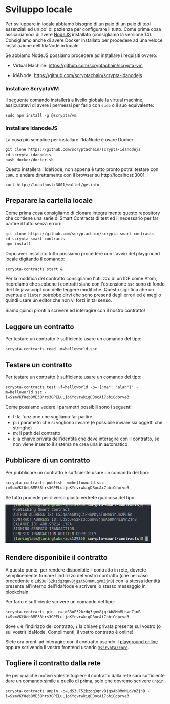 # Sviluppo locale

Per sviluppare in locale abbiamo bisogno di un paio di un paio di tool essenziali ed un po' di pazienza per configurare il tutto. 
Come prima cosa assicuriamoci di avere [NodeJS](https://nodejs.org/en/download/) installato (consigliamo la versione 14).
Consigliamo anche di avere Docker installato per procedere ad una veloce installazione dell'IdaNode in locale.

Se abbiamo NodeJS possiamo procedere ad installare i requisiti ovvero:

-  Virtual Machine: https://github.com/scryptachain/scrypta-vm

- IdANode: https://github.com/scryptachain/scrypta-idanodejs

### Installare ScryptaVM

Il seguente comando installerà a livello globale la virtual machine, assicuratevi di avere i permessi per farlo con `sudo` o il suo equivalente:

```
sudo npm install -g @scrypta/vm
```

### Installare IdanodeJS

La cosa più semplice per installare l'IdaNode è usare Docker:

```
git clone https://github.com/scryptachain/scrypta-idanodejs
cd scrypta-idanodejs
bash docker/docker.sh
```

Questo installera l'IdaNode, non appena è tutto pronto potrai testare con `cURL` o andare direttamente con il browser su http://localhost:3001.

```
curl http://localhost:3001/wallet/getinfo
```

## Preparare la cartella locale

Come prima cosa consigliamo di clonare integralmente [questo](https://github.com/scryptachain/scrypta-smart-contracts) repository che contiene una serie di Smart Contracts di test ed il necessario per far partire il tutto senza errori:

```
git clone https://github.com/scryptachain/scrypta-smart-contracts
cd scrypta-smart-contracts
npm install
```

Dopo aver installato tutto possiamo procedere con l'avvio del playground locale digitando il comando:
```
scrypta-contracts start &
```

Per la modifica del contratto consigliamo l'utilizzo di un IDE come Atom, ricordiamo che sebbene i contratti siano con l'estensione `ssc` sono di fondo dei file javascript con delle leggere modifiche. Questo significa che un eventuale `linter` potrebbe dirvi che sono presenti degli errori ed è meglio quindi usare un editor che non vi forzi in tal senso.

Siamo quindi pronti a scrivere ed interagire con il nostro contratto!

## Leggere un contratto

Per testare un contratto è sufficiente usare un comando del tipo:

```
scrypta-contracts read -m=helloworld.ssc
```

## Testare un contratto

Per testare un contratto è sufficiente usare un comando del tipo:

```
scrypta-contracts test -f=helloworld -p='{"me": "alan"}' -m=helloworld.ssc -i=SsmVKf8eb8ME3Bhrs3GPELuLjoKYcvrwkigDBocAi7pbiCdprve3
```

Come possiamo vedere i parametri possibili sono i seguenti:
- f: la funzione che vogliamo far partire
- p: i parametri che si vogliono inviare (è possibile inviare sia oggetti che stringhe)
- m: il path del contratto
- i: la chiave privata dell'identità che deve interagire con il contratto, se non viene inserito il sistema ne crea una in automatico

## Pubblicare di un contratto

Per pubblicare un contratto è sufficiente usare un comando del tipo:

```
scrypta-contracts publish -m=helloworld.ssc -i=SsmVKf8eb8ME3Bhrs3GPELuLjoKYcvrwkigDBocAi7pbiCdprve3
```

Se tutto procede per il verso giusto vedrete qualcosa del tipo:

![publish](/assets/smartcontracts/publish.png)

## Rendere disponibile il contratto

A questo punto, per rendere disponibile il contratto in rete, dovrete semplicemente firmare l'indirizzo del vostro contratto (che nel caso precedente è `LdS3uF52kzdq3qnv8jgsAb8MnMLqVnZjnB`) con la stessa identità presente all'interno dell'IdaNode e scrivere lo stesso messaggio in blockchain.

Per farlo è sufficiente scrivere un comando del tipo:

```
scrypta-contracts pin -c=LdS3uF52kzdq3qnv8jgsAb8MnMLqVnZjnB -i=SsmVKf8eb8ME3Bhrs3GPELuLjoKYcvrwkigDBocAi7pbiCdprve3
```

dove `c` è l'indirizzo del contratto, `i` la chiave privata presente sul vostro (o sui vostri) IdaNode. Complimenti, il vostro contratto è online! 

Siete ora pronti ad interagire con il contratto usando il [playground online](https://playground.scryptachain.org) oppure scrivendo il vostro frontend usando [`@scrypta/core`](/core/interazione-smart-contracts).

## Togliere il contratto dalla rete

Se per qualche motivo voleste togliere il contratto dalla rete sarà sufficiente dare un comando simile a quello di prima, solo che dovremo scrivere `unpin`:

```
scrypta-contracts unpin -c=LdS3uF52kzdq3qnv8jgsAb8MnMLqVnZjnB -i=SsmVKf8eb8ME3Bhrs3GPELuLjoKYcvrwkigDBocAi7pbiCdprve3
```